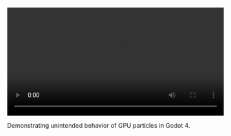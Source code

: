 <p align="center">
    <video width="100%" controls>
        <source src="recording.mp4" width="320" />
    </video>
</p>

Demonstrating unintended behavior of GPU particles in Godot 4.
